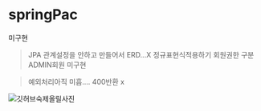 # springPac

미구현 
> JPA 관계설정을 안하고 만들어서 ERD...X
> 정규표현식적용하기
> 회원권한 구분 ADMIN회원 미구현

>예외처리아직 미흡.... 400반환 x




![깃허브숙제올릴사진](https://user-images.githubusercontent.com/117059721/209617373-418a15b3-a5fb-4f50-87b8-f2fe07a3143a.PNG)
